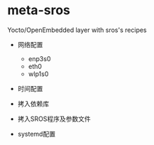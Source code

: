 meta-sros
============

Yocto/OpenEmbedded layer with sros's recipes

* 网络配置
  * enp3s0
  * eth0
  * wlp1s0

* 时间配置

* 拷入依赖库

* 拷入SROS程序及参数文件

* systemd配置

